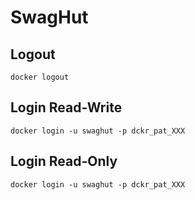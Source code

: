 # SwagHut

## Logout

```shell
docker logout
```

## Login Read-Write

```shell
docker login -u swaghut -p dckr_pat_XXX
```

## Login Read-Only

```shell
docker login -u swaghut -p dckr_pat_XXX
```

